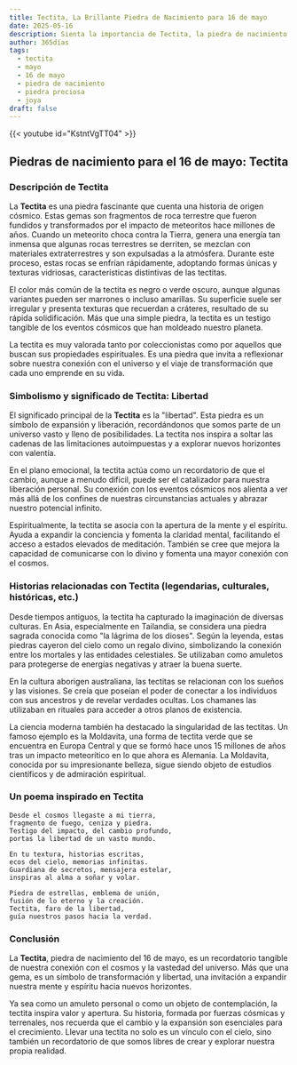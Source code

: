 ```yaml
---
title: Tectita, La Brillante Piedra de Nacimiento para 16 de mayo
date: 2025-05-16
description: Sienta la importancia de Tectita, la piedra de nacimiento de 16 de mayo que simboliza Libertad. Deje que su belleza y significado iluminen su día.
author: 365días
tags:
  - tectita
  - mayo
  - 16 de mayo
  - piedra de nacimiento
  - piedra preciosa
  - joya
draft: false
---
```


{{< youtube id="KstntVgTT04" >}}

## Piedras de nacimiento para el 16 de mayo: Tectita

### Descripción de Tectita

La **Tectita** es una piedra fascinante que cuenta una historia de origen cósmico. Estas gemas son fragmentos de roca terrestre que fueron fundidos y transformados por el impacto de meteoritos hace millones de años. Cuando un meteorito choca contra la Tierra, genera una energía tan inmensa que algunas rocas terrestres se derriten, se mezclan con materiales extraterrestres y son expulsadas a la atmósfera. Durante este proceso, estas rocas se enfrían rápidamente, adoptando formas únicas y texturas vidriosas, características distintivas de las tectitas.

El color más común de la tectita es negro o verde oscuro, aunque algunas variantes pueden ser marrones o incluso amarillas. Su superficie suele ser irregular y presenta texturas que recuerdan a cráteres, resultado de su rápida solidificación. Más que una simple piedra, la tectita es un testigo tangible de los eventos cósmicos que han moldeado nuestro planeta.

La tectita es muy valorada tanto por coleccionistas como por aquellos que buscan sus propiedades espirituales. Es una piedra que invita a reflexionar sobre nuestra conexión con el universo y el viaje de transformación que cada uno emprende en su vida.

### Simbolismo y significado de Tectita: Libertad

El significado principal de la **Tectita** es la "libertad". Esta piedra es un símbolo de expansión y liberación, recordándonos que somos parte de un universo vasto y lleno de posibilidades. La tectita nos inspira a soltar las cadenas de las limitaciones autoimpuestas y a explorar nuevos horizontes con valentía.

En el plano emocional, la tectita actúa como un recordatorio de que el cambio, aunque a menudo difícil, puede ser el catalizador para nuestra liberación personal. Su conexión con los eventos cósmicos nos alienta a ver más allá de los confines de nuestras circunstancias actuales y abrazar nuestro potencial infinito.

Espiritualmente, la tectita se asocia con la apertura de la mente y el espíritu. Ayuda a expandir la conciencia y fomenta la claridad mental, facilitando el acceso a estados elevados de meditación. También se cree que mejora la capacidad de comunicarse con lo divino y fomenta una mayor conexión con el cosmos.

### Historias relacionadas con Tectita (legendarias, culturales, históricas, etc.)

Desde tiempos antiguos, la tectita ha capturado la imaginación de diversas culturas. En Asia, especialmente en Tailandia, se considera una piedra sagrada conocida como "la lágrima de los dioses". Según la leyenda, estas piedras cayeron del cielo como un regalo divino, simbolizando la conexión entre los mortales y las entidades celestiales. Se utilizaban como amuletos para protegerse de energías negativas y atraer la buena suerte.

En la cultura aborigen australiana, las tectitas se relacionan con los sueños y las visiones. Se creía que poseían el poder de conectar a los individuos con sus ancestros y de revelar verdades ocultas. Los chamanes las utilizaban en rituales para acceder a otros planos de existencia.

La ciencia moderna también ha destacado la singularidad de las tectitas. Un famoso ejemplo es la Moldavita, una forma de tectita verde que se encuentra en Europa Central y que se formó hace unos 15 millones de años tras un impacto meteorítico en lo que ahora es Alemania. La Moldavita, conocida por su impresionante belleza, sigue siendo objeto de estudios científicos y de admiración espiritual.

### Un poema inspirado en Tectita

```
Desde el cosmos llegaste a mi tierra,  
fragmento de fuego, ceniza y piedra.  
Testigo del impacto, del cambio profundo,  
portas la libertad de un vasto mundo.  

En tu textura, historias escritas,  
ecos del cielo, memorias infinitas.  
Guardiana de secretos, mensajera estelar,  
inspiras al alma a soñar y volar.  

Piedra de estrellas, emblema de unión,  
fusión de lo eterno y la creación.  
Tectita, faro de la libertad,  
guía nuestros pasos hacia la verdad.  
```

### Conclusión

La **Tectita**, piedra de nacimiento del 16 de mayo, es un recordatorio tangible de nuestra conexión con el cosmos y la vastedad del universo. Más que una gema, es un símbolo de transformación y libertad, una invitación a expandir nuestra mente y espíritu hacia nuevos horizontes.

Ya sea como un amuleto personal o como un objeto de contemplación, la tectita inspira valor y apertura. Su historia, formada por fuerzas cósmicas y terrenales, nos recuerda que el cambio y la expansión son esenciales para el crecimiento. Llevar una tectita no solo es un vínculo con el cielo, sino también un recordatorio de que somos libres de crear y explorar nuestra propia realidad.